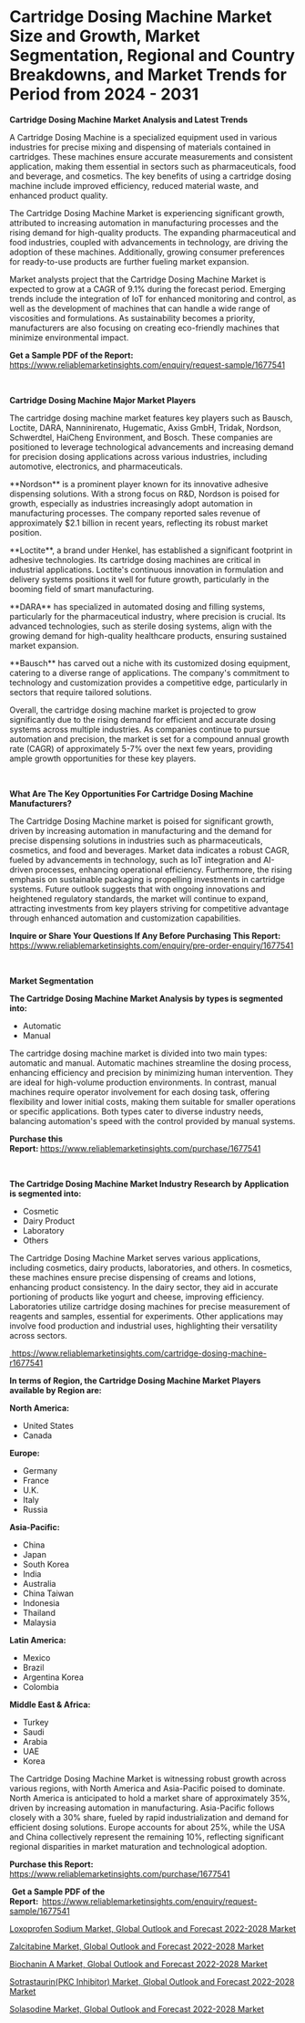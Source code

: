 <p><h1>Cartridge Dosing Machine Market Size and Growth, Market Segmentation, Regional and Country Breakdowns, and Market Trends for Period from 2024 -  2031</h1></p><p><strong>Cartridge Dosing Machine Market Analysis and Latest Trends</strong></p>
<p><p>A Cartridge Dosing Machine is a specialized equipment used in various industries for precise mixing and dispensing of materials contained in cartridges. These machines ensure accurate measurements and consistent application, making them essential in sectors such as pharmaceuticals, food and beverage, and cosmetics. The key benefits of using a cartridge dosing machine include improved efficiency, reduced material waste, and enhanced product quality. </p><p>The Cartridge Dosing Machine Market is experiencing significant growth, attributed to increasing automation in manufacturing processes and the rising demand for high-quality products. The expanding pharmaceutical and food industries, coupled with advancements in technology, are driving the adoption of these machines. Additionally, growing consumer preferences for ready-to-use products are further fueling market expansion. </p><p>Market analysts project that the Cartridge Dosing Machine Market is expected to grow at a CAGR of 9.1% during the forecast period. Emerging trends include the integration of IoT for enhanced monitoring and control, as well as the development of machines that can handle a wide range of viscosities and formulations. As sustainability becomes a priority, manufacturers are also focusing on creating eco-friendly machines that minimize environmental impact.</p></p>
<p><strong>Get a Sample PDF of the Report:&nbsp;</strong> <a href="https://www.reliablemarketinsights.com/enquiry/request-sample/1677541?utm_campaign=1197&utm_medium=2&utm_source=Github&utm_content=ia&utm_term=14102024&utm_id=cartridge-dosing-machine">https://www.reliablemarketinsights.com/enquiry/request-sample/1677541</a></p>
<p>&nbsp;</p>
<p><strong>Cartridge Dosing Machine Major Market Players</strong></p>
<p><p>The cartridge dosing machine market features key players such as Bausch, Loctite, DARA, Nanninirenato, Hugematic, Axiss GmbH, Tridak, Nordson, Schwerdtel, HaiCheng Environment, and Bosch. These companies are positioned to leverage technological advancements and increasing demand for precision dosing applications across various industries, including automotive, electronics, and pharmaceuticals.</p><p>**Nordson** is a prominent player known for its innovative adhesive dispensing solutions. With a strong focus on R&D, Nordson is poised for growth, especially as industries increasingly adopt automation in manufacturing processes. The company reported sales revenue of approximately $2.1 billion in recent years, reflecting its robust market position.</p><p>**Loctite**, a brand under Henkel, has established a significant footprint in adhesive technologies. Its cartridge dosing machines are critical in industrial applications. Loctite's continuous innovation in formulation and delivery systems positions it well for future growth, particularly in the booming field of smart manufacturing.</p><p>**DARA** has specialized in automated dosing and filling systems, particularly for the pharmaceutical industry, where precision is crucial. Its advanced technologies, such as sterile dosing systems, align with the growing demand for high-quality healthcare products, ensuring sustained market expansion.</p><p>**Bausch** has carved out a niche with its customized dosing equipment, catering to a diverse range of applications. The company's commitment to technology and customization provides a competitive edge, particularly in sectors that require tailored solutions.</p><p>Overall, the cartridge dosing machine market is projected to grow significantly due to the rising demand for efficient and accurate dosing systems across multiple industries. As companies continue to pursue automation and precision, the market is set for a compound annual growth rate (CAGR) of approximately 5-7% over the next few years, providing ample growth opportunities for these key players.</p></p>
<p>&nbsp;</p>
<p><strong>What Are The Key Opportunities For Cartridge Dosing Machine Manufacturers?</strong></p>
<p><p>The Cartridge Dosing Machine market is poised for significant growth, driven by increasing automation in manufacturing and the demand for precise dispensing solutions in industries such as pharmaceuticals, cosmetics, and food and beverages. Market data indicates a robust CAGR, fueled by advancements in technology, such as IoT integration and AI-driven processes, enhancing operational efficiency. Furthermore, the rising emphasis on sustainable packaging is propelling investments in cartridge systems. Future outlook suggests that with ongoing innovations and heightened regulatory standards, the market will continue to expand, attracting investments from key players striving for competitive advantage through enhanced automation and customization capabilities.</p></p>
<p><strong>Inquire or Share Your Questions If Any Before Purchasing This Report:</strong> <a href="https://www.reliablemarketinsights.com/enquiry/pre-order-enquiry/1677541?utm_campaign=1197&utm_medium=2&utm_source=Github&utm_content=ia&utm_term=14102024&utm_id=cartridge-dosing-machine">https://www.reliablemarketinsights.com/enquiry/pre-order-enquiry/1677541</a></p>
<p>&nbsp;</p>
<p><strong>Market Segmentation</strong></p>
<p><strong>The Cartridge Dosing Machine Market Analysis by types is segmented into:</strong></p>
<p><ul><li>Automatic</li><li>Manual</li></ul></p>
<p><p>The cartridge dosing machine market is divided into two main types: automatic and manual. Automatic machines streamline the dosing process, enhancing efficiency and precision by minimizing human intervention. They are ideal for high-volume production environments. In contrast, manual machines require operator involvement for each dosing task, offering flexibility and lower initial costs, making them suitable for smaller operations or specific applications. Both types cater to diverse industry needs, balancing automation's speed with the control provided by manual systems.</p></p>
<p><strong>Purchase this Report:&nbsp;</strong><a href="https://www.reliablemarketinsights.com/purchase/1677541?utm_campaign=1197&utm_medium=2&utm_source=Github&utm_content=ia&utm_term=14102024&utm_id=cartridge-dosing-machine">https://www.reliablemarketinsights.com/purchase/1677541</a></p>
<p>&nbsp;</p>
<p><strong>The Cartridge Dosing Machine Market Industry Research by Application is segmented into:</strong></p>
<p><ul><li>Cosmetic</li><li>Dairy Product</li><li>Laboratory</li><li>Others</li></ul></p>
<p><p>The Cartridge Dosing Machine Market serves various applications, including cosmetics, dairy products, laboratories, and others. In cosmetics, these machines ensure precise dispensing of creams and lotions, enhancing product consistency. In the dairy sector, they aid in accurate portioning of products like yogurt and cheese, improving efficiency. Laboratories utilize cartridge dosing machines for precise measurement of reagents and samples, essential for experiments. Other applications may involve food production and industrial uses, highlighting their versatility across sectors.</p></p>
<p><a href="https://www.reliablemarketinsights.com/cartridge-dosing-machine-r1677541?utm_campaign=1197&utm_medium=2&utm_source=Github&utm_content=ia&utm_term=14102024&utm_id=cartridge-dosing-machine">&nbsp;https://www.reliablemarketinsights.com/cartridge-dosing-machine-r1677541</a></p>
<p><strong>In terms of Region, the Cartridge Dosing Machine Market Players available by Region are:</strong></p>
<p>
    <p> <strong> North America: </strong>
        <ul>
            <li>United States</li>
            <li>Canada</li>
        </ul>
        </p> 
    <p> <strong> Europe: </strong>
        <ul>
            <li>Germany</li>
            <li>France</li>
            <li>U.K.</li>
            <li>Italy</li>
            <li>Russia</li>
        </ul>
        </p> 
    <p> <strong> Asia-Pacific: </strong>
        <ul>
            <li>China</li>
            <li>Japan</li>
            <li>South Korea</li>
            <li>India</li>
            <li>Australia</li>
            <li>China Taiwan</li>
            <li>Indonesia</li>
            <li>Thailand</li>
            <li>Malaysia</li>
        </ul>
        </p> 
    <p> <strong> Latin America: </strong>
        <ul>
            <li>Mexico</li>
            <li>Brazil</li>
            <li>Argentina Korea</li>
            <li>Colombia</li>
        </ul>
        </p> 
    <p> <strong> Middle East & Africa: </strong>
        <ul>
            <li>Turkey</li>
            <li>Saudi</li>
            <li>Arabia</li>
            <li>UAE</li>
            <li>Korea</li>
        </ul>
    </p>
    </p>
<p><p>The Cartridge Dosing Machine Market is witnessing robust growth across various regions, with North America and Asia-Pacific poised to dominate. North America is anticipated to hold a market share of approximately 35%, driven by increasing automation in manufacturing. Asia-Pacific follows closely with a 30% share, fueled by rapid industrialization and demand for efficient dosing solutions. Europe accounts for about 25%, while the USA and China collectively represent the remaining 10%, reflecting significant regional disparities in market maturation and technological adoption.</p></p>
<p><strong>Purchase this Report: </strong><a href="https://www.reliablemarketinsights.com/purchase/1677541?utm_campaign=1197&utm_medium=2&utm_source=Github&utm_content=ia&utm_term=14102024&utm_id=cartridge-dosing-machine">https://www.reliablemarketinsights.com/purchase/1677541</a></p>
<p>&nbsp;<strong>Get a Sample PDF of the Report:&nbsp;&nbsp;</strong><a href="https://www.reliablemarketinsights.com/enquiry/request-sample/1677541?utm_campaign=1197&utm_medium=2&utm_source=Github&utm_content=ia&utm_term=14102024&utm_id=cartridge-dosing-machine">https://www.reliablemarketinsights.com/enquiry/request-sample/1677541</a></p>
<p><strong></strong></p>
<p><p><a href="https://www.linkedin.com/pulse/evolution-loxoprofen-sodium-market-global-outlook-forecast-2022-2028-kw4mf?utm_campaign=1197&utm_medium=2&utm_source=Github&utm_content=ia&utm_term=14102024&utm_id=cartridge-dosing-machine">Loxoprofen Sodium Market, Global Outlook and Forecast 2022-2028 Market</a></p><p><a href="https://www.linkedin.com/pulse/zalcitabine-market-global-outlook-forecast-2022-2028-share-aifzf?utm_campaign=1197&utm_medium=2&utm_source=Github&utm_content=ia&utm_term=14102024&utm_id=cartridge-dosing-machine">Zalcitabine Market, Global Outlook and Forecast 2022-2028 Market</a></p><p><a href="https://www.linkedin.com/pulse/biochanin-market-global-outlook-forecast-2022-2028-size-type-min-7sekf?utm_campaign=1197&utm_medium=2&utm_source=Github&utm_content=ia&utm_term=14102024&utm_id=cartridge-dosing-machine">Biochanin A Market, Global Outlook and Forecast 2022-2028 Market</a></p><p><a href="https://www.linkedin.com/pulse/navigating-global-sotrastaurinpkc-inhibitor-market-outlook-forecast-rqc9f?utm_campaign=1197&utm_medium=2&utm_source=Github&utm_content=ia&utm_term=14102024&utm_id=cartridge-dosing-machine">Sotrastaurin(PKC Inhibitor) Market, Global Outlook and Forecast 2022-2028 Market</a></p><p><a href="https://www.linkedin.com/pulse/analyzing-global-solasodine-market-outlook-forecast-2022-2028-tcn0f?utm_campaign=1197&utm_medium=2&utm_source=Github&utm_content=ia&utm_term=14102024&utm_id=cartridge-dosing-machine">Solasodine Market, Global Outlook and Forecast 2022-2028 Market</a></p></p>
